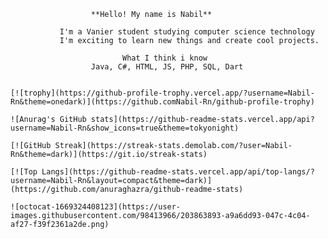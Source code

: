                      **Hello! My name is Nabil**
                      
~~~~~~~~~~~~~~~~~~~~~~~~~~~~~~~~~~~~~~~~~~~~~~~~~~~~~~~~~~~~~~~~~~~~~~~~
           I'm a Vanier student studying computer science technology
           I'm exciting to learn new things and create cool projects.

~~~~~~~~~~~~~~~~~~~~~~~~~~~~~~~~~~~~~~~~~~~~~~~~~~~~~~~~~~~~~~~~~~~~~~~~
                             What I think i know
                      Java, C#, HTML, JS, PHP, SQL, Dart

~~~~~~~~~~~~~~~~~~~~~~~~~~~~~~~~~~~~~~~~~~~~~~~~~~~~~~~~~~~~~~~~~~~~~~~~

[![trophy](https://github-profile-trophy.vercel.app/?username=Nabil-Rn&theme=onedark)](https://github.comNabil-Rn/github-profile-trophy)

![Anurag's GitHub stats](https://github-readme-stats.vercel.app/api?username=Nabil-Rn&show_icons=true&theme=tokyonight)

[![GitHub Streak](https://streak-stats.demolab.com/?user=Nabil-Rn&theme=dark)](https://git.io/streak-stats)

[![Top Langs](https://github-readme-stats.vercel.app/api/top-langs/?username=Nabil-Rn&layout=compact&theme=dark)](https://github.com/anuraghazra/github-readme-stats)

![octocat-1669324408123](https://user-images.githubusercontent.com/98413966/203863893-a9a6dd93-047c-4c04-af27-f39f2361a2de.png)
